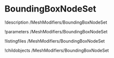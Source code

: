 <!-- MOOSE Documentation Stub: Remove this when content is added. -->

# BoundingBoxNodeSet
!description /MeshModifiers/BoundingBoxNodeSet

!parameters /MeshModifiers/BoundingBoxNodeSet

!listingfiles /MeshModifiers/BoundingBoxNodeSet

!childobjects /MeshModifiers/BoundingBoxNodeSet
